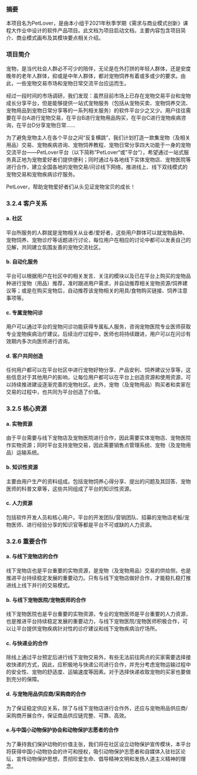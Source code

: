 ### 摘要

本项目名为PetLover，是由本小组于2021年秋季学期《需求与商业模式创新》课程大作业中设计的软件产品项目。此文档为项目启动文档，主要内容包含项目简介、商业模式画布及其模块要点相关介绍。

### 项目简介

宠物，是当代社会人群必不可少的陪伴，无论是在外打拼的年轻人群体，还是安度晚年的老年人群体，抑或是中年人群体，都对宠物饲养有着或多或少的要求。由此，一些宠物交易市场和宠物日常交流平台应运而生。

经过一段时间的市场调研，我们发现：虽然目前市场上已存在宠物交易平台和宠物成长分享平台，但是能够提供一站式宠物服务（包括从宠物买卖、宠物饲养交流、宠物用品到宠物日常分享等的一系列相关服务）的软件平台少之又少。用户往往需要在平台A进行宠物交易，在平台B进行宠物用品购买，在平台C进行宠物疾病咨询，在平台D分享宠物日常……

为了避免宠物主人在各个平台之间“反复横跳”，我们计划打造一款集宠物（及相关用品）交易、宠物疾病咨询、宠物饲养教程、宠物日常分享四大功能于一身的宠物交流平台——PetLover平台（以下简称”PetLover“或”平台“），希望通过一站式服务真正地为宠物爱好者们提供便利；同时通过与各地线下实体宠物店、宠物医院等进行合作，建立全国各地的宠物交易/问诊线下网络，推进线上、线下双线模式的宠物交易和宠物疾病诊疗服务。

PetLover，帮助宠物爱好者们从头见证宠物宝贝的成长！

### 3.2.4 客户关系

#### a. 社区

平台所服务的人群就是宠物相关从业者/爱好者，这些用户群体可以就宠物品种、宠物饲养、宠物诊疗等话题进行讨论，每位用户在相应的讨论中都可以发表自己的见解，共同建立氛围友善的宠物交流社区。

#### b. 自动化服务

平台可以根据用户在社区中的相关发言、关注的模块以及已在平台上购买的宠物品种进行宠物（用品）推荐，准时跟进用户需求，并自动推荐相关宠物资源/饲养建议等；或是在购买宠物后，自动推荐该宠物相关的用具/食物购买链接、饲养注意事项等。

#### c. 专属宠物问诊

用户可以通过平台的宠物问诊功能获得专属私人服务，咨询宠物医院专业医师获取专业宠物疾病治疗建议。后续治疗过程中，医师也将持续跟进，用户可以在问诊有效期内多次向医师进行咨询。

#### d. 客户共同创造

任何用户都可以在平台社区中进行宠物好物分享、产品安利、饲养建议分享等，这些信息对于其他用户的影响，让每位用户都可以在平台上创造资源和使用资源，可以持续推进建设逐渐完善的宠物社区。此外，宠物（及宠物用品）购买者和卖家在交易的过程中，也共同为平台创造了价值。

### 3.2.5 核心资源

#### a. 实物资源

由于平台需要与线下宠物店及宠物医院进行合作，因此需要实体宠物店、宠物医院作实物资源；同时平台支持宠物交易，因此需要销售点管理系统、宠物（及宠物用品）运输系统。

#### b. 知识性资源

主要由用户生产的资料组成。包括宠物饲养心得分享、提出的问题及其回答、宠物医师的科普文章等，这些共同组成了平台的知识性资源。

#### c. 人力资源

包括软件开发人员和核心用户。平台的开发团队/营销团队、招募的宠物店老板/宠物医师、进行经验分享的知识官等都是平台不可或缺的人力资源。

### 3.2.6 重要合作

#### a. 与线下宠物店的合作

线下宠物店也是平台重要的实物资源，是宠物（及宠物用品）交易的供给侧，也是推进平台持续稳定发展的重要动力。只有与线下宠物店做好合作，才能稳扎稳打推进线上线下并行的交易模式。

#### b. 与线下宠物医院/宠物医师的合作

线下宠物医院也是平台重要的实物资源，专业的宠物医师是平台重要的人力资源，也是推进平台持续稳定发展的重要动力，与线下宠物医院/宠物医师积极合作，可以让平台提供宠物疾病针对性的诊疗建议和线下宠物疾病治疗场所。

#### c. 与快递业的合作

除线上通过平台预定后进行线下宠物交易外，有些无法前往网点的买家需要选择接收快递的方式，因此，应积极地与快递公司进行合作，并充分考虑宠物运输过程中的安全性、宠物的舒适度、运输速度等因素。对于选择快递收取宠物的买家也要做到充分的保障。

#### d. 与宠物用品供应商/采购商的合作

为了保证稳定供应关系，除了与线下宠物店进行合作外，还应与宠物用品供应商/采购商开展合作，保证商品供应链完整、可靠、高效。

#### e.与中国小动物保护协会和动物保护志愿者的合作

为了秉持我们保护动物的价值主张，我们将在社区设立动物保护宣传模块，本平台将获得中国小动物协会的许可和授权，吸引动物保护志愿者和自媒体入驻社区论坛，宣传动物保护思想，贯彻珍爱生命、倡导精神文明和发扬人道主义精神的理念。